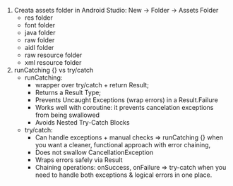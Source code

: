 1. Creata assets folder in Android Studio: New -> Folder -> Assets Folder
    - res folder
    - font folder
    - java folder
    - raw folder
    - aidl folder
    - raw resource folder
    - xml resource folder
2. runCatching {} vs try/catch
    - runCatching:
        - wrapper over try/catch + return Result;
        - Returns a Result Type;
        - Prevents Uncaught Exceptions (wrap errors)
        in a Result.Failure
        - Works well with coroutine: it prevents cancelation exceptions from being swallowed
        - Avoids Nested Try-Catch Blocks
    - try/catch:
        - Can handle exceptions + manual checks
        => runCatching {} when you want a cleaner, functional approach with error chaining,
        - Does not swallow CancellationException
        - Wraps errors safely via Result
        - Chaining operations: onSuccess, onFailure
        => try-catch when you need to handle both exceptions & logical errors in one place.